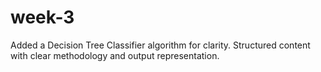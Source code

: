 # week-3
Added a Decision Tree Classifier algorithm for clarity. Structured content with clear methodology and output representation.
